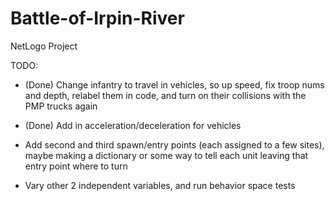 # Battle-of-Irpin-River
NetLogo Project

TODO:
- (Done) Change infantry to travel in vehicles, so up speed, fix troop nums and depth, relabel them in code, and turn on their collisions with the PMP trucks again
- (Done) Add in acceleration/deceleration for vehicles
- Add second and third spawn/entry points (each assigned to a few sites), maybe making a dictionary or some way to tell each unit leaving that entry point where to turn

- Vary other 2 independent variables, and run behavior space tests
